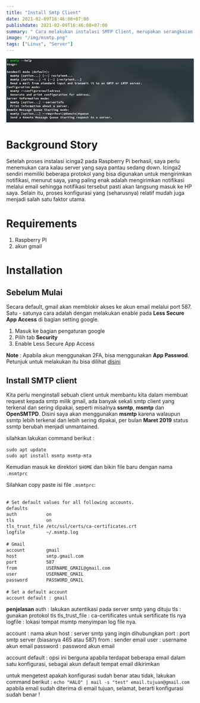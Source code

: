 ```yaml
---
title: "Install Smtp Client"
date: 2021-02-09T16:46:08+07:00
publishdate: 2021-02-09T16:46:08+07:00
summary: " Cara melakukan instalasi SMTP Client, merupakan serangkaian tools yang **niatnya** saya pakai untuk melakukan server monitoring..... sebelum akhirnya projectnya mangkrak dan milih pake uptimerobot :v " 
image: "/img/msmtp.png"
tags: ["Linux", "Server"]
---
```


![plasma-result.png](/img/msmtp.png)

# Background Story

Setelah proses instalasi icinga2 pada Raspberry Pi berhasil, saya perlu menemukan cara kalau server yang saya pantau sedang down. Icinga2 sendiri memiliki beberapa protokol yang bisa digunakan untuk mengirimkan notifikasi, menurut saya, yang paling enak adalah mengirimkan notifikasi melalui email sehingga notifikasi tersebut pasti akan langsung masuk ke HP saya. Selain itu, proses konfigurasi yang (seharusnya) relatif mudah juga menjadi salah satu faktor utama.

# Requirements
1. Raspberry PI
2. akun gmail

# Installation

## Sebelum Mulai

Secara default, gmail akan memblokir akses ke akun email melalui port 587. Satu - satunya cara adalah dengan melakukan enable pada **Less Secure App Access** di bagian setting google.

1. Masuk ke bagian pengaturan google
2. Pilih tab **Security**
3. Enable Less Secure App Access

**Note** : Apabila akun menggunakan 2FA, bisa menggunakan **App Passwod**. Petunjuk untuk melakukan itu bisa dilihat [disini](https://support.google.com/accounts/answer/185833)

## Install SMTP client
Kita perlu menginstall sebuah client untuk membantu kita dalam membuat request kepada smtp milik gmail, ada banyak sekali smtp client yang terkenal dan sering dipakai, seperti misalnya **ssmtp**, **msmtp** dan **OpenSMTPD**. Disini saya akan menggunakan **msmtp** karena walaupun ssmtp lebih terkenal dan lebih sering dipakai, per bulan **Maret 2019** status ssmtp berubah menjadi unmantained.

silahkan lakukan command berikut :

```
sudo apt update
sudo apt install msmtp msmtp-mta
```

Kemudian masuk ke direktori `$HOME` dan bikin file baru dengan nama `.msmtprc`

Silahkan copy paste isi file `.msmtprc`:

```

# Set default values for all following accounts.
defaults
auth           on
tls            on
tls_trust_file /etc/ssl/certs/ca-certificates.crt
logfile        ~/.msmtp.log

# Gmail
account        gmail
host           smtp.gmail.com
port           587
from           USERNAME_GMAIL@gmail.com
user           USERNAME_GMAIL 
password       PASSWORD_GMAIL

# Set a default account
account default : gmail 

```

**penjelasan**
auth : lakukan autentikasi pada server smtp yang dituju
tls : gunakan protokol tls
tls_trust_file : ca-certificates untuk sertificate tls nya
logfile : lokasi tempat msmtp menyimpan log file nya.

account : nama akun
host : server smtp yang ingin dihubungkan
port : port smtp server (biasanya 465 atau 587)
from : sender email
user : username akun email
password : password akun email

account default : opsi ini berguna apabila terdapat beberapa email dalam satu konfigurasi, sebagai akun default tempat email dikirimkan

untuk mengetest apakah konfigurasi sudah benar atau tidak, lakukan command berikut :
`echo "HALO" | mail -s "test" email.tujuan@gmail.com`
apabila email sudah diterima di email tujuan, selamat, berarti konfigurasi sudah benar !

